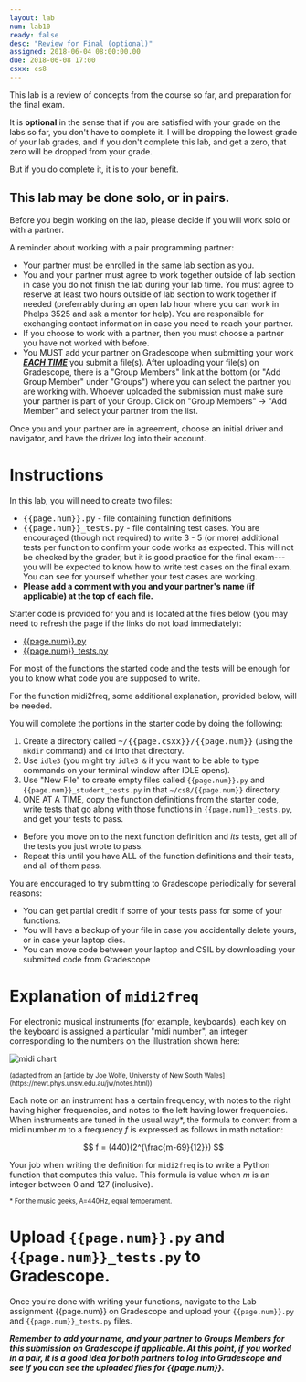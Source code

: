 ```yaml
---
layout: lab
num: lab10
ready: false
desc: "Review for Final (optional)"
assigned: 2018-06-04 08:00:00.00
due: 2018-06-08 17:00
csxx: cs8
---
```


This lab is a review of concepts from the course so far, and preparation for the final exam.

It is <b>optional</b> in the sense that if you are satisfied with your grade on the labs so far, you don't have to complete it.  I will be dropping the 
lowest grade of your lab grades, and if you don't complete this lab, and get a zero, that zero will be dropped from your grade.

But if you do complete it, it is to your benefit.

## This lab may be done solo, or in pairs.

Before you begin working on the lab, please decide if you will work solo or with a partner.

A reminder about working with a pair programming partner:

* Your partner must be enrolled in the same lab section as you.
* You and your partner must agree to work together outside of lab section in case you do not finish the lab during your lab time. You must agree to reserve at least two hours outside of lab section to work together if needed (preferrably during an open lab hour where you can work in Phelps 3525 and ask a mentor for help). You are responsible for exchanging contact information in case you need to reach your partner.
* If you choose to work with a partner, then you must choose a partner you have not worked with before.
* You MUST add your partner on Gradescope when submitting your work <strong>*<u>EACH TIME</u>*</strong> you submit a file(s). After uploading your file(s) on Gradescope, there is a "Group Members" link at the bottom (or "Add Group Member" under "Groups") where you can select the partner you are working with. Whoever uploaded the submission must make sure your partner is part of your Group. Click on "Group Members" -> "Add Member" and select your partner from the list.

Once you and your partner are in agreement, choose an initial driver and navigator, and have the driver log into their account.

# Instructions

In this lab, you will need to create two files:
* <tt>{{page.num}}.py</tt> - file containing function definitions
* <tt>{{page.num}}_tests.py</tt> - file containing test cases.  You are encouraged (though not required) to write 3 - 5 (or more) additional tests per function to confirm your code works as expected.  This will not be checked by the grader, but it is good practice for the final exam---you will be expected to know how to write test cases on the final exam.   You can see for yourself whether your test cases are working.
* <strong>Please add a comment with you and your partner's name (if applicable) at the top of each file.</strong>

Starter code is provided for you and is located at the files below (you may need to refresh the page if the links do not load immediately):

* [{{page.num}}.py](https://github.com/ucsb-cs8-s18/ucsb-cs8-s18.github.io/blob/master/_lab/lab10/lab10.py)
* [{{page.num}}\_tests.py](https://github.com/ucsb-cs8-s18/ucsb-cs8-s18.github.io/blob/master/_lab/lab10/lab10_tests.py)

For most of the functions the started code and the tests will be enough for you to know what code you are supposed to write.

For the function midi2freq, some additional explanation, provided below, will be needed.

You will complete the portions in the starter code by doing the following:

1.  Create a directory called <tt>~/{{page.csxx}}/{{page.num}}</tt> (using the `mkdir` command) and `cd` into that directory.
2.  Use `idle3` (you might try `idle3 &` if you want to be able to type commands on your terminal window after IDLE opens).
3.  Use "New File" to create empty files called `{{page.num}}.py` and `{{page.num}}_student_tests.py` in that `~/cs8/{{page.num}}` directory.
4.  ONE AT A TIME, copy the function definitions from the starter code, write tests that go along with those functions in `{{page.num}}_tests.py`, and get your tests to pass.
   * Before you move on to the next function definition and <em>its</em> tests, get all of the tests you just wrote to pass.
   * Repeat this until you have ALL of the function definitions and their tests, and all of them pass.

You are encouraged to try submitting to Gradescope periodically for several reasons:

* You can get partial credit if some of your tests pass for some of your functions.
* You will have a backup of your file in case you accidentally delete yours, or in case your laptop dies.
* You can move code between your laptop and CSIL by downloading your submitted code from Gradescope

# Explanation of `midi2freq`

For electronic musical instruments (for example, keyboards), each key on the keyboard is assigned a particular "midi number", an integer corresponding to the numbers on the illustration shown here: 

![midi chart](piano-to-midi.png)

<div style="font-size:80%;" markdown="1">
(adapted from an [article by Joe Wolfe, University of New South Wales](https://newt.phys.unsw.edu.au/jw/notes.html))
</div>

Each note on an instrument has a certain frequency, with notes to the right having higher frequencies, and notes to the left having lower frequencies.   When instruments are tuned in the usual way&#x2a;, the formula to convert from a midi number <em>m</em> to a frequency <em>f</em> is expressed as follows in math notation:

$$ f = (440)(2^{\frac{m-69}{12}}) $$

Your job when writing the definition for `midi2freq` is to write a Python function that computes this value.   This formula is value when $m$ is an integer between 0 and 127 (inclusive).

<div style="font-size:80%;" markdown="1">
&#x2a; For the music geeks, A=440Hz, equal temperament.
</div>


# Upload `{{page.num}}.py` and `{{page.num}}_tests.py` to Gradescope.

Once you're done with writing your functions, navigate to the Lab assignment {{page.num}} on Gradescope and upload your `{{page.num}}.py` and `{{page.num}}_tests.py` files. 

<strong>*Remember to add your name, and your partner to Groups Members for this submission on Gradescope if applicable.  At this point, if you worked in a pair, it is a good idea for both partners to log into Gradescope and see if you can see the uploaded files for {{page.num}}.*</strong>
